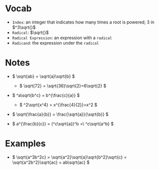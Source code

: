 # Vocab
- `Index`: an integer that indicates how many times a root is powered; $3$ in $^3\sqrt{}$
- `Radical`: $\sqrt{}$
- `Radical Expression`: an expression with a `radical`
- `Radicand`: the expression under the `radical`

# Notes
- $ \sqrt{ab} = \sqrt{a}\sqrt{b} $
	- $ \sqrt{72} = \sqrt{36}\sqrt{2}=6\sqrt{2} $

- $ ^a\sqrt{b^c} = b^{\frac{c}{a}} $
	- $ ^2\sqrt{x^4} = x^{\frac{4}{2}}=x^2 $

- $ \sqrt{\frac{a}{b}} = \frac{\sqrt{a}}{\sqrt{b}} $
- $ a^{\frac{b}{c}} = (^c\sqrt{a})^b =\ ^c\sqrt{a^b} $

# Examples
- $ \sqrt{a^3b^2c} = \sqrt{a^2}\sqrt{a}\sqrt{b^2}\sqrt{c} = \sqrt{a^2b^2}\sqrt{ac} = ab\sqrt{ac} $